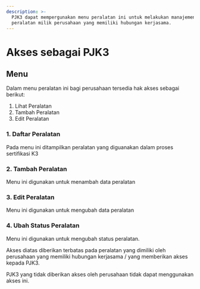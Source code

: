 ```yaml
---
description: >-
  PJK3 dapat mempergunakan menu peralatan ini untuk melakukan manajemen
  peralatan milik perusahaan yang memiliki hubungan kerjasama.
---
```


# Akses sebagai PJK3

## Menu

Dalam menu peralatan ini bagi perusahaan tersedia hak akses sebagai berikut:

1. Lihat Peralatan
2. Tambah Peralatan
3. Edit Peralatan

### 1. Daftar Peralatan

Pada menu ini ditampilkan peralatan yang diguanakan dalam proses sertifikasi K3

### 2. Tambah Peralatan

Menu ini digunakan untuk menambah data peralatan &#x20;

### 3. Edit Peralatan

Menu ini digunakan untuk mengubah data peralatan

### 4. Ubah Status Peralatan

Menu ini digunakan untuk mengubah status peralatan.

Akses diatas diberikan terbatas pada peralatan yang dimiliki oleh perusahaan yang memiliki hubungan kerjasama / yang memberikan akses kepada PJK3.

PJK3 yang tidak diberikan akses oleh perusahaan tidak dapat menggunakan akses ini.
